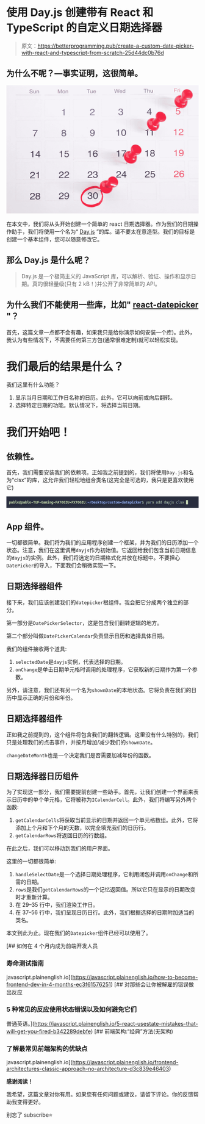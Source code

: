 # 使用 Day.js 创建带有 React 和 TypeScript 的自定义日期选择器

> 原文：<https://betterprogramming.pub/create-a-custom-date-picker-with-react-and-typescript-from-scratch-25d44dc0b76d>

## 为什么不呢？—事实证明，这很简单。

![](img/da7d7eeb7520c5f18b44ab34716f1041.png)

在本文中，我们将从头开始创建一个简单的 react 日期选择器。作为我们的日期操作助手，我们将使用一个名为“ [Day.js](https://day.js.org/) ”的库。请不要太在意造型。我们的目标是创建一个基本组件，您可以随意修改它。

## 那么 Day.js 是什么呢？

> Day.js 是一个极简主义的 JavaScript 库，可以解析、验证、操作和显示日期。真的很轻量级(只有 2 kB！)并公开了非常简单的 API。

## 为什么我们不能使用一些库，比如" [react-datepicker](https://www.npmjs.com/package/react-datepicker) "？

首先，这篇文章一点都不会有趣，如果我只是给你演示如何安装一个库)。此外，我认为有些情况下，不需要任何第三方包(通常很难定制)就可以轻松实现。

# 我们最后的结果是什么？

我们这里有什么功能？

1.  显示当月日期和工作日名称的日历。此外，它可以向前或向后翻转。
2.  选择特定日期的功能。默认情况下，将选择当前日期。

# 我们开始吧！

## 依赖性。

首先，我们需要安装我们的依赖项。正如我之前提到的，我们将使用`Day.js`和名为“clsx”的库，这允许我们轻松地组合类名(这完全是可选的，我只是更喜欢使用它)

![](img/2028bf2fa0869a5f09da13fd11c8943d.png)

## App 组件。

一切都很简单。我们将为我们的应用程序创建一个框架，并为我们的日历添加一个状态。注意，我们在这里调用`dayjs`作为初始值。它返回给我们包含当前日期信息的`dayjs`的实例。此外，我们将选定的日期格式化并放在标题中。不要担心`DatePicker`的导入，下面我们会稍微实现一下。

## 日期选择器组件

接下来，我们应该创建我们的`datepicker`根组件。我会把它分成两个独立的部分。

第一部分是`DatePickerSelector`，这是包含我们翻转逻辑的地方。

第二个部分叫做`DatePickerCalendar`负责显示日历和选择具体日期。

我们的组件接收两个道具:

1.  `selectedDate`是`dayjs`实例，代表选择的日期。
2.  `onChange`是单击日期单元格时调用的处理程序，它获取新的日期作为第一个参数。

另外，请注意，我们还有另一个名为`shownDate`的本地状态。它将负责在我们的日历中显示正确的月份和年份。

## 日期选择器组件

正如我之前提到的，这个组件将包含我们的翻转逻辑。这里没有什么特别的，我们只是处理我们的点击事件，并按月增加/减少我们的`shownDate`。

`changeDateMonth`也是一个决定我们是否需要加减年份的函数。

## 日期选择器日历组件

为了实现这一部分，我们需要提前创建一些助手。首先，让我们创建一个界面来表示日历中的单个单元格，它将被称为`ICalendarCell`。此外，我们将编写另外两个函数:

1.  `getCalendarCells`将获取当前显示的日期并返回一个单元格数组。此外，它将添加上个月和下个月的天数，以完全填充我们的日历行。
2.  `getCalendarRows`将返回日历的行数组。

在此之后，我们可以移动到我们的用户界面。

这里的一切都很简单:

1.  `handleSelectDate`是一个选择日期处理程序，它利用闭包并调用`onChange`和所需的日期。
2.  `rows`是我们`getCalendarRows`的一个记忆返回值。所以它只在显示的日期改变时才重新计算。
3.  在 29–35 行中，我们渲染工作日。
4.  在 37–56 行中，我们呈现日历日行。此外，我们根据选择的日期附加适当的类名。

本文到此为止。现在我们的`Datepicker`组件已经可以使用了。

[](https://javascript.plainenglish.io/how-to-become-frontend-dev-in-4-months-ec3f61576251) [## 如何在 4 个月内成为前端开发人员

### 寿命测试指南

javascript.plainenglish.io](https://javascript.plainenglish.io/how-to-become-frontend-dev-in-4-months-ec3f61576251) [](https://javascript.plainenglish.io/5-react-usestate-mistakes-that-will-get-you-fired-b342289debfe) [## 对那些会让你被解雇的错误做出反应

### 5 种常见的反应使用状态错误以及如何避免它们

普通英语。](https://javascript.plainenglish.io/5-react-usestate-mistakes-that-will-get-you-fired-b342289debfe) [](https://javascript.plainenglish.io/frontend-architectures-classic-approach-no-architecture-d3c839e46403) [## 前端架构:“经典”方法(无架构)

### 了解最常见前端架构的优缺点

javascript.plainenglish.io](https://javascript.plainenglish.io/frontend-architectures-classic-approach-no-architecture-d3c839e46403) 

**感谢阅读！**

我希望，这篇文章对你有用。如果您有任何问题或建议，请留下评论。你的反馈帮助我变得更好。

别忘了 subscribe⭐️